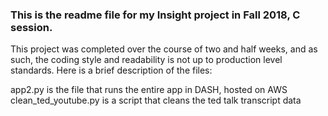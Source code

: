 
### This is the readme file for my Insight project in Fall 2018, C session.

This project was completed over the course of two and half weeks, and as such, the coding style and readability is not up to production level standards.  Here is a brief description of the files:

app2.py is the file that runs the entire app in DASH, hosted on AWS
clean_ted_youtube.py is a script that cleans the ted talk transcript data
